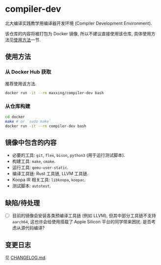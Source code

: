 # compiler-dev

北大编译实践教学用编译器开发环境 (Compiler Development Environment).

该仓库的内容将被打包为 Docker 镜像, 所以不建议直接使用该仓库, 具体使用方法见[使用方法](#使用方法)一节.

## 使用方法

### 从 Docker Hub 获取

推荐使用该方法.

```sh
docker run -it --rm maxxing/compiler-dev bash
```

### 从仓库构建

```sh
cd docker
make # or `sudo make`
docker run -it --rm compiler-dev bash
```

## 镜像中包含的内容

* 必要的工具: `git`, `flex`, `bison`, `python3` (用于运行测试脚本).
* 构建工具: `make`, `cmake`.
* 运行工具: `qemu-user-static`.
* 编译工具链: Rust 工具链, LLVM 工具链.
* Koopa IR 相关工具: `libkoopa`, `koopac`.
* 测试脚本: `autotest`.

## 缺陷/待处理

* [ ] 目前的镜像会安装各类预编译工具链 (例如 LLVM), 但其中部分工具链不支持 `aarch64`, 这也许会给使用搭载了 Apple Silicon 平台的同学带来困扰. 是否考虑从源代码编译?

## 变更日志

见 [CHANGELOG.md](CHANGELOG.md).
